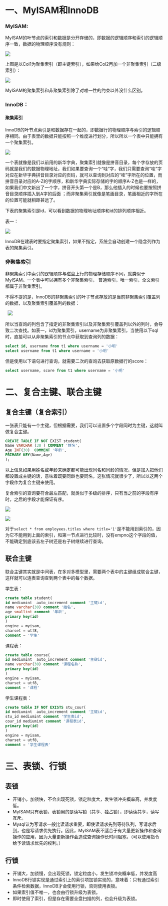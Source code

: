 # 一、MyISAM和InnoDB

### MyISAM:

MyISAM的叶节点的索引和数据是分开存储的，即数据的逻辑顺序和索引的逻辑顺序一致，数据的物理顺序没有规则：

![](https://img-blog.csdnimg.cn/20190307212728579.jpg?x-oss-process=image/watermark,type_ZmFuZ3poZW5naGVpdGk,shadow_10,text_aHR0cHM6Ly9ibG9nLmNzZG4ubmV0L3psMXpsMnpsMw==,size_16,color_FFFFFF,t_70)

上图是以Col1为聚集索引（即主键索引），如果给Col2再加一个非聚集索引（二级索引）：

![](https://img-blog.csdnimg.cn/20190307212747364.jpg?x-oss-process=image/watermark,type_ZmFuZ3poZW5naGVpdGk,shadow_10,text_aHR0cHM6Ly9ibG9nLmNzZG4ubmV0L3psMXpsMnpsMw==,size_16,color_FFFFFF,t_70)

MyISAM的聚集索引和非聚集索引除了对唯一性的约束以外没什么区别。

### InnoDB：

#### 聚集索引

InnoDB的叶节点索引是和数据存在一起的，即数据行的物理顺序与索引的逻辑顺序相同。由于表里的数据只能按照一个维度进行划分，所以所以一个表中只能拥有一个聚集索引。

![](https://img-blog.csdnimg.cn/20190307212854761.jpg?x-oss-process=image/watermark,type_ZmFuZ3poZW5naGVpdGk,shadow_10,text_aHR0cHM6Ly9ibG9nLmNzZG4ubmV0L3psMXpsMnpsMw==,size_16,color_FFFFFF,t_70)

一个表就像是我们以前用的新华字典，聚集索引就像是拼音目录，每个字存放的页码就是我们的数据物理地址，我们如果要查询一个“哇”字，我们只需要查询“哇”字对应在新华字典拼音目录对应的页码，就可以查询到对应的“哇”字所在的位置，而拼音目录对应的A-Z的字顺序，和新华字典实际存储的字的顺序A-Z也是一样的，如果我们中文新出了一个字，拼音开头第一个是B，那么他插入的时候也要按照拼音目录顺序插入到A字的后面 ；而非聚集索引就像是笔画目录，笔画相近的字所在的位置可能就相距甚远了。

下表的聚集索引是id，可以看到数据的物理地址顺序和id的排列顺序相近。

表一：

![](https://oscimg.oschina.net/oscnet/up-4bd86af9d6de5cde4a2ecbf801274208742.png)

InnoDB在建表时要指定聚集索引，如果不指定，系统会自动创建一个隐含列作为表的聚集索引。

### 非聚集索引

非聚集索引中索引的逻辑顺序与磁盘上行的物理存储顺序不同，就类似于MyISAM。一个表中可以拥有多个非聚集索引， 普通索引，唯一索引，全文索引都属于非聚集索引。

不得不提的是，InnoDB的非聚集索引的叶子节点存放的是当前非聚集索引覆盖列的数据，以及聚集索引覆盖列的数据：

  ![](https://img-blog.csdnimg.cn/20190307212917784.jpg?x-oss-process=image/watermark,type_ZmFuZ3poZW5naGVpdGk,shadow_10,text_aHR0cHM6Ly9ibG9nLmNzZG4ubmV0L3psMXpsMnpsMw==,size_16,color_FFFFFF,t_70)

所以当查询的列包含了指定的非聚集索引以及非聚集索引覆盖列以外的列时，会导致二次查找。如表一，id为聚集索引，username为非聚集索引，当使用以下sql时，直接可以从非聚集索引的节点中获取到查询列的数据：

```sql
select id, username from t1 where username = '小明'
select username from t1 where username = '小明'
```

但是使用以下语句进行查询，就需要二次的查询去获取原数据行的score：

```sql
select username, score from t1 where username = '小明'
```

# 二、复合主键、联合主键

## 复合主键（复合索引）

一张表只能有一个主键，但根据需要，我们可以设置多个字段同时为主键，这就叫做复合主键。

```sql
CREATE TABLE IF NOT EXIST student(
Name VARCHAR (30 ) COMMENT '姓名',
Age INT(30)  COMMENT '年龄',
PRIMARY KEY(Name,Age)
);
```

以上信息如果用姓名或年龄来确定都可能出现同名和同龄的情况，但是加入把他们都设置成主键的话，意味着既要同龄也要同名，这张情况就很少了，所以以这两个字段作为复合主键来使用。

复合索引的查询要符合最左匹配，就类似于多级的排序，只有当之前的字段有序时，之后的字段才能保证有序。

![](https://img-blog.csdnimg.cn/20190307212938450.jpg?x-oss-process=image/watermark,type_ZmFuZ3poZW5naGVpdGk,shadow_10,text_aHR0cHM6Ly9ibG9nLmNzZG4ubmV0L3psMXpsMnpsMw==,size_16,color_FFFFFF,t_70)

![](https://img-blog.csdnimg.cn/20190307212954417.jpg?x-oss-process=image/watermark,type_ZmFuZ3poZW5naGVpdGk,shadow_10,text_aHR0cHM6Ly9ibG9nLmNzZG4ubmV0L3psMXpsMnpsMw==,size_16,color_FFFFFF,t_70)

对于`select * from employees.titles where title='1'`是不能用到索引的，因为它不能用到上面的索引，和第一节点进行比较时，没有empno这个字段的值，不能确定到底该去左子树还是右子树继续进行查询。

## 联合主键

联合主键其实就是中间表，在多对多模型里，需要两个表中的主键组成联合主键，这样就可以连表查询查到两个表中的每个数据。

学生表：

```sql
create table student(
id mediumint  auto_increment comment '主键id',
name varchar(30) comment '姓名',
age smallint comment '年龄',
primary key(id)
)
engine = myisam,
charset = utf8,
comment = '学生'
```

课程表：

```sql
create table course(
id mediumint  auto_increment comment '主键id',
name varchar(30) comment '课程名称',
primary key(id)
)
engine = myisam,
charset = utf8,
comment = '课程'
```

学生课程表：

```sql
create table IF NOT EXISTS stu_cour(
id mediumint  auto_increment comment '主键id',
stu_id mediumint comment '学生表id',
cour_id mediumint comment '课程表id',
primary key(id)
)
engine = myisam,
charset = utf8,
comment = '学生课程表'
```

# 三、表锁、行锁

## 表锁

-   开销小，加锁快，不会出现死锁，锁定粒度大，发生锁冲突概率高，并发度低。
-   MyISAM只有表锁，表锁用的是读写锁（共享、独占锁），即读读共享，读写互斥。
-   Mysql认为写请求一般比读请求重要，即使读请求先到等待队列，写请求后到，也是写请求优先执行。因此，MyISAM表不适合于有大量更新操作和查询操作的应用，因为大量更新操作会造成查询操作长时间阻塞。（可以使用指令给予读请求优先的权利。）

## 行锁

-   开销大，加锁慢，会出现死锁，锁定粒度小，发生锁冲突概率低，并发度高
-   InnoDB行锁实现是通过索引上的索引项加锁实现的，意味着：只有通过索引条件检索数据，InnoDB才会使用行锁，否则使用表锁。
-   如果索引值不唯一，也会由行锁升级为表锁。
-   即时使用了索引，但是存在需要全盘扫描的列，也会升级为表锁。

